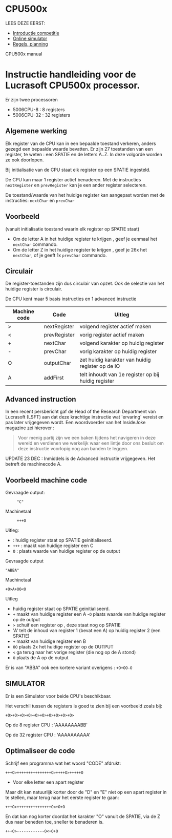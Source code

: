 # CPU500x

LEES DEZE EERST:

* [Introductie competitie](https://github.com/Lucrasoft/CPU500x/blob/master/INTRO.md)
* [Online simulator](http://lucrasoft.github.io/CPU500x/)
* [Regels, planning](https://github.com/Lucrasoft/CPU500x/blob/master/OVERIGE.md)

CPU500x manual

Instructie handleiding voor de Lucrasoft CPU500x processor.
===========================================================

Er zijn twee processoren
* 5006CPU-8  : 8 registers 
* 5006CPU-32 : 32 registers

Algemene werking
----------------

Elk register van de CPU kan in een bepaalde toestand verkeren, anders gezegd een bepaalde waarde bevatten. Er zijn 27 toestanden van een register, te weten : een SPATIE en de letters A..Z. 
In deze volgorde worden ze ook doorlopen.

Bij initialisatie van de CPU staat elk register op een SPATIE ingesteld.

De CPU kan maar 1 register actief benaderen.
Met de instructies `nextRegister` en `prevRegister` kan je een ander register selecteren.

De toestand/waarde van het huidige register kan aangepast worden met de instructies: `nextChar` en `prevChar`

Voorbeeld
---------

(vanuit initialisatie toestand waarin elk register op SPATIE staat) 

* Om de letter A in het huidige register te krijgen , geef je eenmaal het `nextChar` commando.
* Om de letter Z in het huidige register te krijgen , geef je 26x het `nextChar`, of je geeft 1x `prevChar` commando.

Circulair
---------

De register-toestanden zijn dus circulair van opzet. Ook de selectie van het huidige register is circulair.


De CPU kent maar 5 basis instructies en 1 advanced instructie

| Machine code | Code         | Uitleg
|--------------|--------------|--------------------
| >            | nextRegister | volgend register actief maken
| < 	         | prevRegister | vorig register actief maken
| +            | nextChar     | volgend karakter op huidig register
| -            | prevChar     | vorig karakter op huidig register 
| O            | outputChar   | zet huidig karakter van huidig register op de IO
| A            | addFirst     | telt inhoudt van 1e register op bij huidig register

Advanced instruction
--------------------

In een recent persbericht gaf de Head of the Research Department van Lucrasoft (LSFT) aan dat deze krachtige instructie wat 'ervaring' vereist en pas later vrijgegeven wordt. Een woordvoerder van het InsideJoke magazine zei hierover :

> Voor menig partij zijn we een baken tijdens het navigeren in deze wereld en verdienen we werkelijk waar een lintje door ons besluit om deze instructie voorlopig nog aan banden te leggen.

UPDATE 23 DEC : Inmiddels is de Advanced instructie vrijgegeven. Het betreft de machinecode A. 


Voorbeeld machine code
----------------------

Gevraagde output:
```
     "C"
```

Machinetaal      
```
     +++O
```

Uitleg:

-    : huidig register staat op SPATIE geinitialiseerd.
- `+++` : maakt van huidige register een C
- `O`   : plaats waarde van huidige register op de output

		   
Gevraagde output 
```
"ABBA"
```
Machinetaal     
```
+O>A+OO<O
```

Uitleg

- huidig register staat op SPATIE geinitialiseerd.
- `+` maakt van huidige register een A
-`O` plaats waarde van huidige register op de output
- `>` schuif een register op , deze staat nog op SPATIE
- 'A' telt de inhoud van register 1 (bevat een A) op huidig register 2 (een SPATIE)
- `+` maakt van huidige register een B 
- `OO` plaats 2x het huidige register op de OUTPUT
- `<` ga terug naar het vorige register (die nog op de A stond)
- `O` plaats de A op de output

Er is van "ABBA" ook een kortere variant overigens : `+O+OO-O`



SIMULATOR
---------
Er is een Simulator voor beide CPU's beschikbaar.

Het verschil tussen de registers is goed te zien bij een voorbeeld zoals bij:

`+O>+O>+O>+O>+O>+O>+O>+O>+O>+O>`

Op de 8 register CPU  : 'AAAAAAAABB'

Op de 32 register CPU : 'AAAAAAAAAA'


Optimaliseer de code
--------------------

Schrijf een programma wat het woord "CODE" afdrukt:

`+++O>+++++++++++++++O>++++O>+++++O`

- Voor elke letter een apart register

Maar dit kan natuurlijk korter door de "D" en "E" niet op een apart register in te stellen, 
maar terug naar het eerste register te gaan:

`+++O>+++++++++++++++O<+O+O`

En dat kan nog korter doordat het karakter "O" vanuit de SPATIE, via de Z dus naar beneden toe, sneller te benaderen is.

`+++O>------------O<+O+O`

